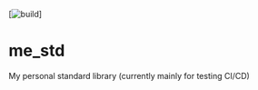 [![build](https://github.com/markuseggenbauer/me_std/actions/workflows/build.yaml/badge.svg)]

# me_std
My personal standard library  (currently mainly for testing CI/CD)
